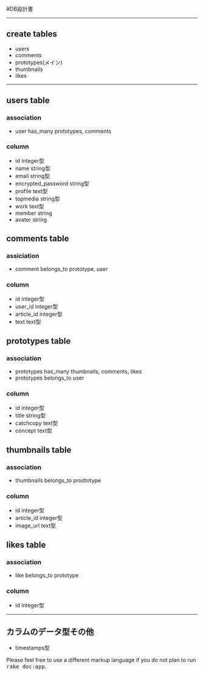 #DB設計書

____________________________________________________

## create tables
* users  
* comments  
* prototypes(メイン)  
* thumbnails  
* likes  

_____________________________________________________



## users table  

### association  
* user has_many prototypes, comments  


### column

* id integer型  
* name string型  
* email string型  
* encrypted_password string型  
* profile text型  
* topmedia string型  
* work text型  
* member string  
* avater string  



## comments table  

### assiciation  
* comment belongs_to prototype, user

### column  
* id integer型　
* user_id integer型  
* article_id integer型  
* text text型  

## prototypes table  

### association  
* prototypes has_many thumbnails, comments, likes  
* prototypes belongs_to user  

### column  
* id integer型  
* title string型  
* catchcopy text型  
* concept text型  

## thumbnails table  

### association  
* thumbnails belongs_to prodtotype  

### column  
* id integer型  
* article_id integer型  
* image_url text型  

## likes table  

### association  
* like belongs_to prototype

### column  
* id integer型  

________________________________________________________

## カラムのデータ型その他

* timestamps型  

Please feel free to use a different markup language if you do not plan to run
<tt>rake doc:app</tt>.
